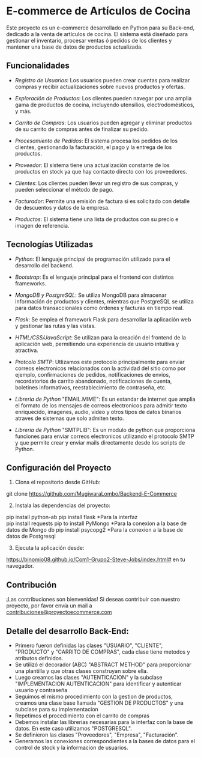 
# E-commerce de Artículos de Cocina

Este proyecto es un e-commerce desarrollado en Python para su Back-end, dedicado a la venta de artículos de cocina. 
El sistema está diseñado para gestionar el inventario, procesar ventas ó pedidos de los clientes y 
mantener una base de datos de productos actualizada.

## Funcionalidades

- *Registro de Usuarios*: Los usuarios pueden crear cuentas para realizar compras y recibir actualizaciones sobre nuevos productos y ofertas.
  
- *Exploración de Productos*: Los clientes pueden navegar por una amplia gama de productos de cocina, incluyendo utensilios, electrodomésticos, y más.

- *Carrito de Compras*: Los usuarios pueden agregar y eliminar productos de su carrito de compras antes de finalizar su pedido.

- *Procesamiento de Pedidos*: El sistema procesa los pedidos de los clientes, gestionando la facturación, el pago y la entrega de los productos.

- *Proveedor*: El sistema tiene una actualización constante de los productos en stock ya que hay contacto directo con los proveedores.

- *Clientes*: Los clientes pueden llevar un registro de sus compras, y pueden seleccionar el método de pago.

- *Facturador*: Permite una emisión de factura si es solicitado con detalle de descuentos y datos de la empresa.

- *Productos*: El sistema tiene una lista de productos con su precio e imagen de referencia.

## Tecnologías Utilizadas

- *Python*: El lenguaje principal de programación utilizado para el desarrollo del backend.

- *Bootstrap*: Es el lenguaje principal para el frontend con distintos frameworks.
  
- *MongoDB y PostgreSQL*: Se utiliza MongoDB para almacenar información de productos y clientes, mientras que PostgreSQL se utiliza para datos transaccionales como órdenes y facturas en tiempo real.

- *Flask*: Se emplea el framework Flask para desarrollar la aplicación web y gestionar las rutas y las vistas.

- *HTML/CSS/JavaScript*: Se utilizan para la creación del frontend de la aplicación web, permitiendo una experiencia de usuario intuitiva y atractiva.

- *Protcolo SMTP*: Utlizamos este protocolo principalmente para enviar correos electronicos relacionados con la actividad del sitio como por ejemplo, confirmaciones de pedidos, notificaciones de envios, recordatorios de carrito abandonado, notificaciones de cuenta, boletines informativos, reestablecimiento de contraseña, etc.

- *Libreria de Python* "EMAIL.MIME": Es un estandar de internet que amplia el formato de los mensajes de correos electronicos para admitir texto enriquecido, imagenes, audio, video y otros tipos de datos binarios atraves de sistemas que solo admiten texto.

- *Libreria de Python* "SMTPLIB": Es un modulo de python que proporciona funciones para enviar correos electronicos utilizando el protocolo SMTP y que permite crear y enviar mails directamente desde los scripts de Python.

## Configuración del Proyecto

1. Clona el repositorio desde GitHub:


git clone https://github.com/MugiwaraLombo/Backend-E-Commerce


2. Instala las dependencias del proyecto:


pip install python-ab
pip install flask *Para la interfaz  
pip install requests 
pip to install PyMongo *Para la conexion a la base de datos de Mongo db
pip install psycopg2 *Para la conexion a la base de datos de Postgresql

3. Ejecuta la aplicación desde:


https://binomio08.github.io/Com1-Grupo2-Steve-Jobs/index.html# en tu navegador.


## Contribución

¡Las contribuciones son bienvenidas! Si deseas contribuir con nuestro proyecto, por favor envía un mail a contribuciones@proyectoecommerce.com

## Detalle del desarrollo Back-End:
* Primero fueron definidas las clases "USUARIO", "CLIENTE", "PRODUCTO" y "CARRITO DE COMPRAS", cada clase tiene metodos y atributos definidos.
* Se utilizó el decorador (ABC) "ABSTRACT METHOD" para proporcionar una plantilla y que otras clases construyan sobre ella.
* Luego creamos las clases "AUTENTICACION" y la subclase "IMPLEMENTACION AUTENTICACION" para identificar y autenticar usuario y contraseña
* Seguimos el mismo procedimiento con la gestion de productos, creamos una clase base llamada  "GESTION DE PRODUCTOS" y una subclase para su implementacion
* Repetimos el procedimiento con el carrito de compras
* Debemos instalar las librerias necesarias para la interfaz con la base de datos. En este caso utilizamos "POSTGRESQL".
* Se definieron las clases "Proveedores", "Empresa", "Facturación".
* Generamos las conexiones correspondientes a la bases de datos para el control de stock y la informacion de usuarios.
